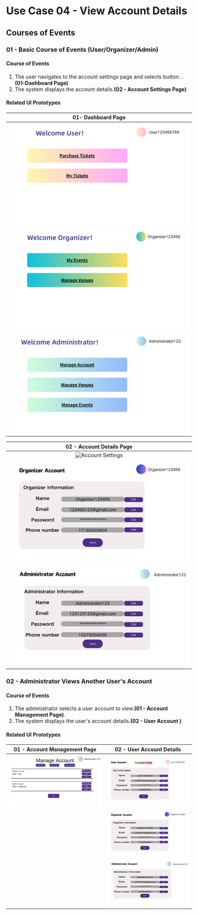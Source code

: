 # Use Case 04 - View Account Details

## Courses of Events

### 01 - Basic Course of Events (User/Organizer/Admin)

#### Course of Events
1. The user navigates to the account settings page and selects button. . **(01-Dashboard Page)**
2. The system displays the account details.**(02 - Account Settings Page)**

#### Related UI Prototypes
| 01- Dashboard Page|
|:-----------------------------------------:|
|![User Dashboard Page](/01-requirements/ui/03-user-dash-page.png)|
|![Organizer Dash Page](/01-requirements/ui/05-organiser-dash-page.png)|
|![Admin Dash Page](/01-requirements/ui/04-admin-dash-page.png)|

|         02 - Account Details Page         |
|:-----------------------------------------:|
| ![Account Settings](/01-requirements/ui/26-user-info)  |
|  ![Account Settings](01-requirements/ui/22-organizer-infomation.png)  |
| ![Account Settings](/01-requirements/ui/10-Admin-infomation.png) |

### 02 - Administrator Views Another User's Account

#### Course of Events
1. The administrator selects a user account to view.**(01 - Account Management Page)**.
2. The system displays the user's account details.**(02 - User Account )**

#### Related UI Prototypes
|                   01 - Account Management Page                   |                      02 - User Account Details                       |
|:----------------------------------------------------------------:|:--------------------------------------------------------------------:|
| ![Account Management](/01-requirements/ui/06-manage-account.png) |      ![Account Settings](/01-requirements/ui/26-user-info.png)       |
|                                                                  | ![Account Settings](/01-requirements/ui/22-organizer-infomation.png) |
|                                                                  |   ![Account Settings](/01-requirements/ui/10-Admin-infomation.png)   |
                                                        